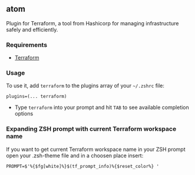 ## atom

Plugin for Terraform, a tool from Hashicorp for managing infrastructure safely and efficiently.

### Requirements

 * [Terraform](https://terraform.io/)

### Usage

To use it, add `terraform` to the plugins array of your `~/.zshrc` file:

```shell
plugins=(... terraform)
```

 * Type `terraform` into your prompt and hit `TAB` to see available completion options

### Expanding ZSH prompt with current Terraform workspace name

If you want to get current Terraform workspace name in your ZSH prompt open 
your .zsh-theme file and in a choosen place insert:

```shell
PROMPT=$'%{$fg[white]%}$(tf_prompt_info)%{$reset_color%} '
```
